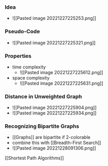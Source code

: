 ### Idea
+ ![[Pasted image 20221227225253.png]]

### Pseudo-Code
+ ![[Pasted image 20221227225321.png]]

### Properties
+ time complexity
	+ ![[Pasted image 20221227225612.png]]
+ space complexity
	+ ![[Pasted image 20221227225631.png]]

### Distance in Unweighted Graph
 + ![[Pasted image 20221227225904.png]]
 + ![[Pasted image 20221227225934.png]]

### Recognizing Bipartite Graphs
+ [[Graphs]] are bipartite if 2-colorable
+ combine this with [[Breadth-First Search]]
+ ![[Pasted image 20221228091306.png]]

[[Shortest Path Algorithms]]
